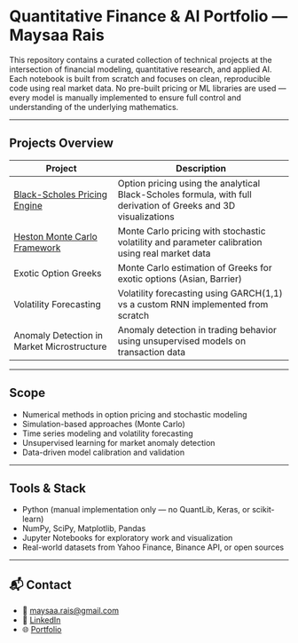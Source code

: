 # Quantitative Finance & AI Portfolio — Maysaa Rais

This repository contains a curated collection of technical projects at the intersection of financial modeling, quantitative research, and applied AI.  
Each notebook is built from scratch and focuses on clean, reproducible code using real market data. No pre-built pricing or ML libraries are used — every model is manually implemented to ensure full control and understanding of the underlying mathematics.

---

## Projects Overview

| Project | Description |
|--------|-------------|
| [Black-Scholes Pricing Engine](./BlackScholes/README.md) | Option pricing using the analytical Black-Scholes formula, with full derivation of Greeks and 3D visualizations |
| [Heston Monte Carlo Framework](./HestonModel/README.md) | Monte Carlo pricing with stochastic volatility and parameter calibration using real market data |
| Exotic Option Greeks | Monte Carlo estimation of Greeks for exotic options (Asian, Barrier) |
| Volatility Forecasting | Volatility forecasting using GARCH(1,1) vs a custom RNN implemented from scratch |
| Anomaly Detection in Market Microstructure | Anomaly detection in trading behavior using unsupervised models on transaction data |

---

## Scope

- Numerical methods in option pricing and stochastic modeling
- Simulation-based approaches (Monte Carlo)
- Time series modeling and volatility forecasting
- Unsupervised learning for market anomaly detection
- Data-driven model calibration and validation

---

## Tools & Stack

- Python (manual implementation only — no QuantLib, Keras, or scikit-learn)
- NumPy, SciPy, Matplotlib, Pandas
- Jupyter Notebooks for exploratory work and visualization
- Real-world datasets from Yahoo Finance, Binance API, or open sources

---

## 📬 Contact

- 📧 [maysaa.rais@gmail.com](mailto:maysaa.rais@gmail.com)  
- 🔗 [LinkedIn](https://www.linkedin.com/in/maysaarais)  
- 🌐 [Portfolio](https://maysaarais.github.io)
